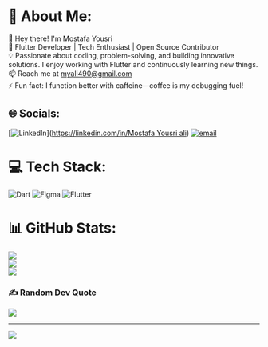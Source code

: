 # 💫 About Me:
👋 Hey there! I'm Mostafa Yousri<br>🚀 Flutter Developer | Tech Enthusiast | Open Source Contributor<br>💡 Passionate about coding, problem-solving, and building innovative solutions. I enjoy working with Flutter and continuously learning new things.<br>📫 Reach me at myali490@gmail.com<br>⚡ Fun fact:  I function better with caffeine—coffee is my debugging fuel!


## 🌐 Socials:
[![LinkedIn](https://img.shields.io/badge/LinkedIn-%230077B5.svg?logo=linkedin&logoColor=white)]([https://linkedin.com/in/Mostafa Yousri ali](https://www.linkedin.com/in/mostafa-yousri-ali-4235021a1/)) [![email](https://img.shields.io/badge/Email-D14836?logo=gmail&logoColor=white)](mailto:myali490@gmail.com) 

# 💻 Tech Stack:
![Dart](https://img.shields.io/badge/dart-%230175C2.svg?style=for-the-badge&logo=dart&logoColor=white) ![Figma](https://img.shields.io/badge/figma-%23F24E1E.svg?style=for-the-badge&logo=figma&logoColor=white) ![Flutter](https://img.shields.io/badge/Flutter-%2302569B.svg?style=for-the-badge&logo=Flutter&logoColor=white)
# 📊 GitHub Stats:
![](https://github-readme-stats.vercel.app/api?username=MostafaYousriAli&theme=dark&hide_border=false&include_all_commits=false&count_private=false)<br/>
![](https://nirzak-streak-stats.vercel.app/?user=MostafaYousriAli&theme=dark&hide_border=false)<br/>
![](https://github-readme-stats.vercel.app/api/top-langs/?username=MostafaYousriAli&theme=dark&hide_border=false&include_all_commits=false&count_private=false&layout=compact)

### ✍️ Random Dev Quote
![](https://quotes-github-readme.vercel.app/api?type=horizontal&theme=radical)

---
[![](https://visitcount.itsvg.in/api?id=MostafaYousriAli&icon=0&color=0)](https://visitcount.itsvg.in)

<!-- Proudly created with GPRM ( https://gprm.itsvg.in ) -->
